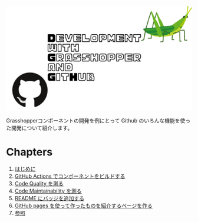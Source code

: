 ![](../Images/thumbnail.png)

Grasshopperコンポーネントの開発を例にとって Github のいろんな機能を使った開発について紹介します。

# Chapters

1. [はじめに](jp/jp-intro)
1. [GitHub Actions でコンポーネントをビルドする](jp/build-with-github-actions)
1. [Code Quality を測る](jp/code-quality)
1. [Code Maintainability を測る](jp/code-maintenace)
1. [README にバッジを追加する](jp/add-badge)
1. [GitHub pages を使って作ったものを紹介するページを作る](jp/add-github-pages)
1. [参照](jp/reference)
